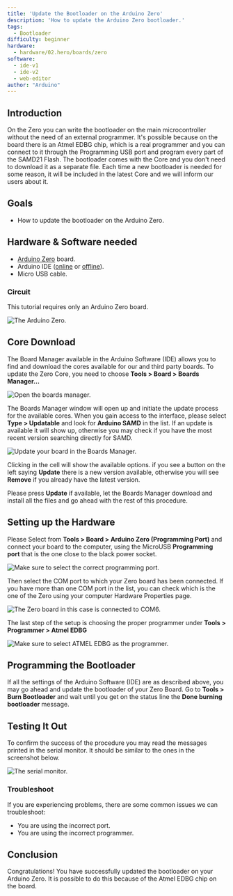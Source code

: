 ```yaml
---
title: 'Update the Bootloader on the Arduino Zero'
description: 'How to update the Arduino Zero bootloader.'
tags:
  - Bootloader
difficulty: beginner
hardware:
  - hardware/02.hero/boards/zero
software:
  - ide-v1
  - ide-v2
  - web-editor
author: "Arduino"
---
```

## Introduction
On the Zero you can write the bootloader on the main microcontroller without the need of an external programmer. It's possible because on the board there is an Atmel EDBG chip, which is a real programmer and you can connect to it through the Programming USB port and program every part of the SAMD21 Flash. The bootloader comes with the Core and you don't need to download it as a separate file. Each time a new bootloader is needed for some reason, it will be included in the latest Core and we will inform our users about it.

## Goals

- How to update the bootloader on the Arduino Zero.

## Hardware & Software needed

- [Arduino Zero](https://store.arduino.cc/arduino-zero) board.
- Arduino IDE ([online](https://create.arduino.cc/) or [offline](https://www.arduino.cc/en/main/software)).
- Micro USB cable.

### Circuit

This tutorial requires only an Arduino Zero board.

![The Arduino Zero.](assets/zero.png)

## Core Download

The Board Manager available in the Arduino Software (IDE) allows you to find and download the cores available for our and third party boards. To update the Zero Core, you need to choose **Tools > Board > Boards Manager...**

![Open the boards manager.](assets/SAMD_UPD_BoardMan.png)

The Boards Manager window will open up and initiate the update process for the available cores. When you gain access to the interface, please select **Type > Updatable** and look for **Arduino SAMD** in the list. If an update is available it will show up, otherwise you may check if you have the most recent version searching directly for SAMD.

![Update your board in the Boards Manager.](assets/Samd_166_BoardMGR.png)

Clicking in the cell will show the available options. if you see a button on the left saying **Update** there is a new version available, otherwise you will see **Remove** if you already have the latest version.

Please press **Update** if available, let the Boards Manager download and install all the files and go ahead with the rest of this procedure.

## Setting up the Hardware

Please Select from **Tools > Board > Arduino Zero (Programming Port)** and connect your board to the computer, using the MicroUSB **Programming port** that is the one close to the black power socket.

![Make sure to select the correct programming port.](assets/SAMD_UPD_Boot_1.png)

Then select the COM port to which your Zero board has been connected. If you have more than one COM port in the list, you can check which is the one of the Zero using your computer Hardware Properties page.

![The Zero board in this case is connected to COM6.](assets/SAMD_Upd_Devices.png)

The last step of the setup is choosing the proper programmer under **Tools > Programmer > Atmel EDBG**

![Make sure to select ATMEL EDBG as the programmer.](assets/SAMD_Upd_Programmer.png)

## Programming the Bootloader

If all the settings of the Arduino Software (IDE) are as described above, you may go ahead and update the bootloader of your Zero Board. Go to **Tools > Burn Bootloader** and wait until you get on the status line the **Done burning bootloader** message.

## Testing It Out

To confirm the success of the procedure you may read the messages printed in the serial monitor. It should be similar to the ones in the screenshot below.

![The serial monitor.](assets/SAMD_Upd_Done.png)

### Troubleshoot

If you are experiencing problems, there are some common issues we can troubleshoot:

- You are using the incorrect port.
- You are using the incorrect programmer.


## Conclusion

Congratulations! You have successfully updated the bootloader on your Arduino Zero. It is possible to do this because of the  Atmel EDBG chip on the board.
